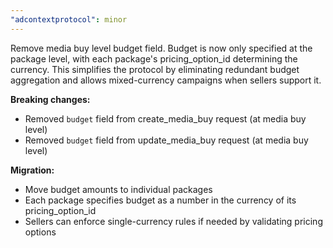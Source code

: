 ```yaml
---
"adcontextprotocol": minor
---
```


Remove media buy level budget field. Budget is now only specified at the package level, with each package's pricing_option_id determining the currency. This simplifies the protocol by eliminating redundant budget aggregation and allows mixed-currency campaigns when sellers support it.

**Breaking changes:**
- Removed `budget` field from create_media_buy request (at media buy level)
- Removed `budget` field from update_media_buy request (at media buy level)

**Migration:**
- Move budget amounts to individual packages
- Each package specifies budget as a number in the currency of its pricing_option_id
- Sellers can enforce single-currency rules if needed by validating pricing options
